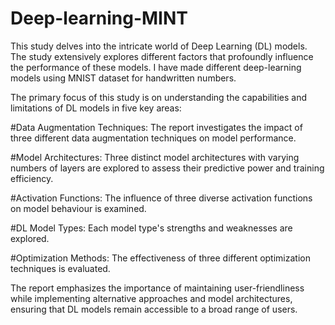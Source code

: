 # Deep-learning-MINT
This study delves into the intricate world of Deep Learning (DL) models. 
The study extensively explores different factors that profoundly influence the performance of these models.
I have made different deep-learning models using MNIST dataset for handwritten numbers. 

The primary focus of this study is on understanding the capabilities and limitations of DL models in five key areas:

#Data Augmentation Techniques: The report investigates the impact of three different data augmentation techniques on model performance.

#Model Architectures: Three distinct model architectures with varying numbers of layers are explored to assess their predictive power and training efficiency.

#Activation Functions: The influence of three diverse activation functions on model behaviour is examined.

#DL Model Types: Each model type's strengths and weaknesses are explored.

#Optimization Methods: The effectiveness of three different optimization techniques is evaluated.

The report emphasizes the importance of maintaining user-friendliness while implementing alternative approaches and model architectures, ensuring that DL models remain accessible to a broad range of users. 
